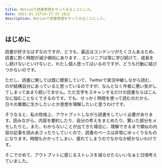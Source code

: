 ```yaml
---
title: Notionで読書管理をやってみることにした。
date: 2021-01-21T14:17:33.181Z
description: Notionで読書管理をやってみることにした。
---
```

## はじめに

読書が好きなはずなのですが、どうも、最近はコンテンツがたくさんあるため、読書に割く時間が減少傾向にあります...
エンジニアは常に学び続けて、成長をし続けないといけないと、わたし個人思ってはいるのですが、どうも行動に結びつかないのです。

ただし、読書に関しては既に模索していて、Twitterで実況中継しながら読む、のが結構自分にあっていると思っているのですが、なんとなく作者に悪い気がしてしまってあまり続いてません。ただ文字をスキャンするだけの読書ならばこんなに悩むことなくできるのです。でも、せっかく時間を使って読むのだから、日々の業務に生かしたいとか思想を理解したいと思うわけです。

そうなると、私の性格上、アウトプットしながら読書をしていく必要があります。読みながら、内容を要約したり、自分の考えをまとめたり、驚いた部分をメモしたりと。また、わからないことが出てきた場合に、理解できるまで類似の内容の記事を読みあさったりしていくので、読書のペースは非常にゆっくりなものになります。時間もかかってしまい、疲れてしまうのでなかなか続かないわけです。

そこでせめて、アウトプットに感じるストレスを減らせたらいいなぁと日頃考えていました。




